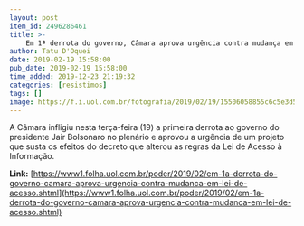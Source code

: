 ```yaml
---
layout: post
item_id: 2496286461
title: >-
    Em 1ª derrota do governo, Câmara aprova urgência contra mudança em Lei de Acesso
author: Tatu D'Oquei
date: 2019-02-19 15:58:00
pub_date: 2019-02-19 15:58:00
time_added: 2019-12-23 21:19:32
categories: [resistimos]
tags: []
image: https://f.i.uol.com.br/fotografia/2019/02/19/15506058855c6c5e3d55359_1550605885_3x2_rt.jpg
---
```


A Câmara infligiu nesta terça-feira (19) a primeira derrota ao governo do presidente Jair Bolsonaro no plenário e aprovou a urgência de um projeto que susta os efeitos do decreto que alterou as regras da Lei de Acesso à Informação.

**Link:** [https://www1.folha.uol.com.br/poder/2019/02/em-1a-derrota-do-governo-camara-aprova-urgencia-contra-mudanca-em-lei-de-acesso.shtml](https://www1.folha.uol.com.br/poder/2019/02/em-1a-derrota-do-governo-camara-aprova-urgencia-contra-mudanca-em-lei-de-acesso.shtml)

